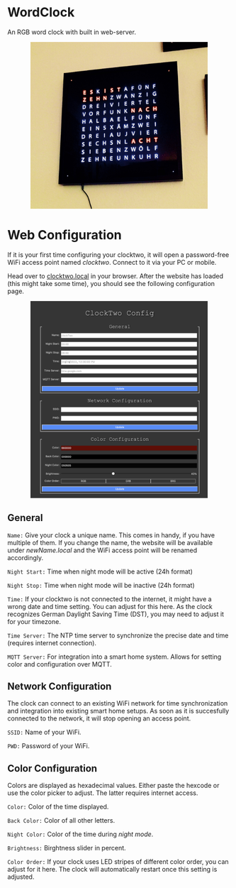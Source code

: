 # WordClock
An RGB word clock with built in web-server. 


<p align="center">
<img src="/figures/clocktwo.JPG" width="400px">
</p>

# Web Configuration
If it is your first time configuring your clocktwo, it will open a password-free WiFi access point named _clocktwo_. 
Connect to it via your PC or mobile.

Head over to [clocktwo.local](clocktwo.local) in your browser. 
After the website has loaded (this might take some time), you should see the following configuration page.

<p align="center">
<img src="/figures/webserver.png" width="400px">
</p>

## General
```Name:```
 Give your clock a unique name. This comes in handy, if you have multiple of them. If you change the name, the website will be available under _newName.local_ and the WiFi access point will be renamed accordingly.
 
  ```Night Start:```
  Time when night mode will be active (24h format)
  
  ```Night Stop:```
  Time when night mode will be inactive (24h format)
  
  ```Time:```
  If your clocktwo is not connected to the internet, it might have a wrong date and time setting. You can adjust for this here. As the clock recognizes German Daylight Saving Time (DST), you may need to adjust it for your timezone. 
  
  ```Time Server:```
  The NTP time server to synchronize the precise date and time (requires internet connection).
  
  ```MQTT Server:```
  For integration into a smart home system. Allows for setting color and configuration over MQTT. 
  
## Network Configuration
 
  The clock can connect to an existing WiFi network for time synchronization and integration into existing smart home setups.
  As soon as it is succesfully connected to the network, it will stop opening an access point. 
  
   ```SSID:```
  Name of your WiFi.
  
   ```PWD:```
  Password of your WiFi.
  
  ## Color Configuration
 Colors are displayed as hexadecimal values. Either paste the hexcode or use the color picker to adjust. The latter requires internet access. 
 
   ```Color:```
 Color of the time displayed.
  
   ```Back Color:```
 Color of all other letters.

  
   ```Night Color:```
 Color of the time during _night mode_.
  
  ```Brightness:```
Birghtness slider in percent.
  
  ```Color Order:```
  If your clock uses LED stripes of different color order, you can adjust for it here. The clock will automatically restart once this setting is adjusted.
  
 
